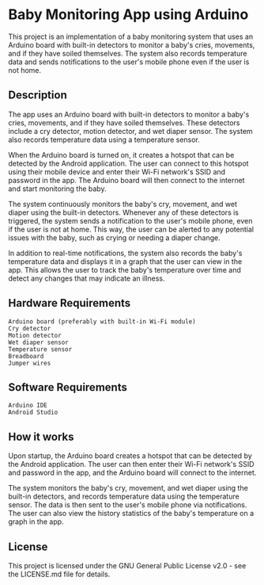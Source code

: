 # Baby Monitoring App using Arduino

This project is an implementation of a baby monitoring system that uses an Arduino board with built-in detectors to monitor a baby's cries, movements, and if they have soiled themselves. The system also records temperature data and sends notifications to the user's mobile phone even if the user is not home.

## Description
The app uses an Arduino board with built-in detectors to monitor a baby's cries, movements, and if they have soiled themselves. These detectors include a cry detector, motion detector, and wet diaper sensor. The system also records temperature data using a temperature sensor.

When the Arduino board is turned on, it creates a hotspot that can be detected by the Android application. The user can connect to this hotspot using their mobile device and enter their Wi-Fi network's SSID and password in the app. The Arduino board will then connect to the internet and start monitoring the baby.

The system continuously monitors the baby's cry, movement, and wet diaper using the built-in detectors. Whenever any of these detectors is triggered, the system sends a notification to the user's mobile phone, even if the user is not at home. This way, the user can be alerted to any potential issues with the baby, such as crying or needing a diaper change.

In addition to real-time notifications, the system also records the baby's temperature data and displays it in a graph that the user can view in the app. This allows the user to track the baby's temperature over time and detect any changes that may indicate an illness.

## Hardware Requirements

    Arduino board (preferably with built-in Wi-Fi module)
    Cry detector
    Motion detector
    Wet diaper sensor
    Temperature sensor
    Breadboard
    Jumper wires

## Software Requirements

    Arduino IDE
    Android Studio

## How it works

Upon startup, the Arduino board creates a hotspot that can be detected by the Android application. The user can then enter their Wi-Fi network's SSID and password in the app, and the Arduino board will connect to the internet.

The system monitors the baby's cry, movement, and wet diaper using the built-in detectors, and records temperature data using the temperature sensor. The data is then sent to the user's mobile phone via notifications. The user can also view the history statistics of the baby's temperature on a graph in the app.

## License

This project is licensed under the GNU General Public License v2.0 - see the LICENSE.md file for details.
